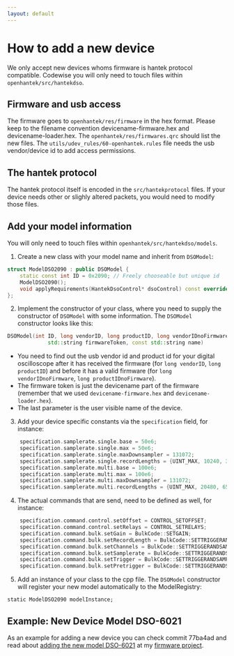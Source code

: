 ```yaml
---
layout: default
---
```

# How to add a new device
We only accept new devices whoms firmware is hantek protocol compatible.
Codewise you will only need to touch files within `openhantek/src/hantekdso`.

## Firmware and usb access
The firmware goes to `openhantek/res/firmware` in the hex format. Please keep to the filename
convention devicename-firmware.hex and devicename-loader.hex.
The `openhantek/res/firmwares.qrc` should list the new files.
The `utils/udev_rules/60-openhantek.rules` file needs the usb vendor/device id to add access permissions.

## The hantek protocol
The hantek protocol itself is encoded in the `src/hantekprotocol` files.
If your device needs other or slighly altered packets, you would need to modify those files.

## Add your model information
You will only need to touch files within `openhantek/src/hantekdso/models`.

1. Create a new class with your model name and inherit from `DSOModel`:

``` c++
struct ModelDSO2090 : public DSOModel {
    static const int ID = 0x2090; // Freely chooseable but unique id
    ModelDSO2090();
    void applyRequirements(HantekDsoControl* dsoControl) const override;
};
```

2. Implement the constructor of your class, where you need to supply the constructor of `DSOModel` with
   some information. The `DSOModel` constructor looks like this:

``` c++
DSOModel(int ID, long vendorID, long productID, long vendorIDnoFirmware, long productIDnoFirmware,
             std::string firmwareToken, const std::string name)
```

* You need to find out the usb vendor id and product id for your digital oscilloscope after it has received
  the firmware (for ``long vendorID``, ``long productID``) and before it has a valid firmware
  (for ``long vendorIDnoFirmware``, ``long productIDnoFirmware``).
* The firmware token is just the devicename part of the firmware
  (remember that we used `devicename-firmware.hex` and `devicename-loader.hex`).
* The last parameter is the user visible name of the device.

3. Add your device specific constants via the `specification` field, for instance:

``` c++
    specification.samplerate.single.base = 50e6;
    specification.samplerate.single.max = 50e6;
    specification.samplerate.single.maxDownsampler = 131072;
    specification.samplerate.single.recordLengths = {UINT_MAX, 10240, 32768};
    specification.samplerate.multi.base = 100e6;
    specification.samplerate.multi.max = 100e6;
    specification.samplerate.multi.maxDownsampler = 131072;
    specification.samplerate.multi.recordLengths = {UINT_MAX, 20480, 65536};
```

4. The actual commands that are send, need to be defined as well, for instance:

``` c++
    specification.command.control.setOffset = CONTROL_SETOFFSET;
    specification.command.control.setRelays = CONTROL_SETRELAYS;
    specification.command.bulk.setGain = BulkCode::SETGAIN;
    specification.command.bulk.setRecordLength = BulkCode::SETTRIGGERANDSAMPLERATE;
    specification.command.bulk.setChannels = BulkCode::SETTRIGGERANDSAMPLERATE;
    specification.command.bulk.setSamplerate = BulkCode::SETTRIGGERANDSAMPLERATE;
    specification.command.bulk.setTrigger = BulkCode::SETTRIGGERANDSAMPLERATE;
    specification.command.bulk.setPretrigger = BulkCode::SETTRIGGERANDSAMPLERATE;
```

5. Add an instance of your class to the cpp file. The `DSOModel` constructor will register
   your new model automatically to the ModelRegistry:

```
static ModelDSO2090 modelInstance;
```

## Example: New Device Model DSO-6021
As an example for adding a new device you can check commit 77ba4ad and read about
[adding the new model DSO-6021](https://github.com/Ho-Ro/Hantek6022API/blob/main/docs/DIY_6021/DIY_6021.md)
at my [firmware project](https://github.com/Ho-Ro/Hantek6022API).
